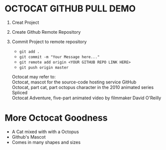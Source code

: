 # OCTOCAT GITHUB PULL DEMO

1. Creat Project
2. Create Github Remote Repository
3. Commit Project to remote repository
    - `git add .`
    - `git commit -m "Your Message here..."`
    - `git remote add origin <YOUR GITHUB REPO LINK HERE>`
    - `git push origin master`
    
    <p> Octocat may refer to:
    <br>
    Octocat, mascot for the source-code hosting service GitHub
    <br>
    Octocat, part cat, part octopus character in the 2010 animated series Spliced
    <br>
    Octocat Adventure, five-part animated video by filmmaker David O'Reilly</p>

</div>
    <div>
        <h1> More Octocat Goodness</h1>
        <ul>
            <li>A Cat mixed with with a Octopus</li>
            <li>Github's Mascot</li>
            <li>Comes in many shapes and sizes</li>
        </ul>
        </h1>
    </div>
</body>
</html>






